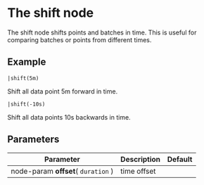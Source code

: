 The shift node
=====================

The shift node shifts points and batches in time. 
This is useful for comparing batches or points from different times.

Example
-------
    
    |shift(5m)
  
Shift all data point 5m forward in time.

    |shift(-10s)
    
Shift all data points 10s backwards in time.


Parameters
----------

Parameter     | Description | Default 
--------------|-------------|--------- 
node-param **offset**( `duration` )| time offset | 
